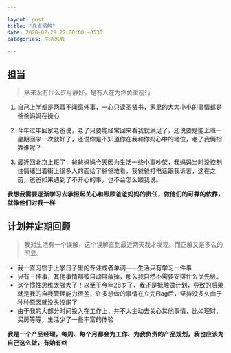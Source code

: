 ```yaml
---

layout: post
title: "几点感触"
date: 2020-02-28 22:00:00 +0530
categories: 生活感触

---
```


## 担当

> 从来没有什么岁月静好，是有人在为你负重前行

1. 自己上学都是两耳不闻窗外事，一心只读圣贤书，家里的大大小小的事情都是爸爸妈妈在操心

2. 今年过年回家老爸说，老了只要能经常回来看我就满足了，还说要是能上班一星期回来一次就好了，还说你是不知道你在我和你妈心中的地位，老了我俩指靠谁呢？
3. 最近回北京上班了，爸爸妈妈今天因为生活一些小事吵架，我妈妈当时没控制住情绪当着街上很多人的面给了爸爸难看，我爸爸打电话跟我诉苦，这在之前，爸爸如果遇到了不开心的事，也不会怎么跟我说。

**我想我需要逐渐学习去承担起关心和照顾爸爸妈妈的责任，做他们的可靠的依靠，就像他们对我一样**

## 计划并定期回顾

> 我对生活有一个误解，这个误解直到最近两天我才发现。而正解又是多么的明显。

* 我一直习惯于上学日子里的专注或者单调——生活只有学习一件事
* 只有一件事，其他事情都被自动屏蔽掉，那么我自然不需要安排什么优先级。
* 这个惯性思维太强大了！以至于今年28岁了，我还是抵触做计划，导致的后果就是我的自我管理能力很差，许多想做的事情在立完Flag后，坚持没多久由于种种原因就没头没尾了
* 由于我的大部分时间投入在工作上，并不太主动去关心其他事情，比如理财、买房等等，生活少了一些丰富的体验

**我是一个产品经理，每周、每个月都会为工作、为我负责的产品规划，我也应该为自己这么做，有始有终**